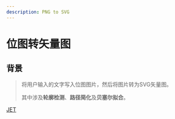 ```yaml
---
description: PNG to SVG
---
```


# 位图转矢量图

## 背景

> 将用户输入的文字写入位图图片，然后将图片转为SVG矢量图。
>
> 其中涉及**轮廓检测**、**路径简化**及**贝塞尔拟合**。

[JET](../)

